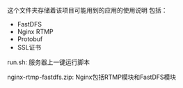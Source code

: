 这个文件夹存储着该项目可能用到的应用的使用说明
包括：

- FastDFS
- Nginx RTMP
- Protobuf
- SSL证书

run.sh: 服务器上一键运行脚本

nginx-rtmp-fastdfs.zip: Nginx包括RTMP模块和FastDFS模块
